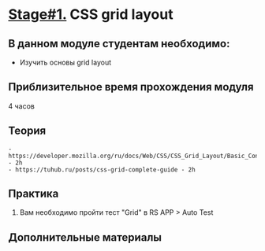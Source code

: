 # [Stage#1.](../../) CSS grid layout
## В данном модуле студентам необходимо:
- Изучить основы grid layout

## Приблизительное время прохождения модуля
4 часов

## Теория 
    - https://developer.mozilla.org/ru/docs/Web/CSS/CSS_Grid_Layout/Basic_Concepts_of_Grid_Layout - 2h
    - https://tuhub.ru/posts/css-grid-complete-guide - 2h


## Практика 
1. Вам необходимо пройти тест "Grid" в RS APP > Auto Test

## Дополнительные материалы
